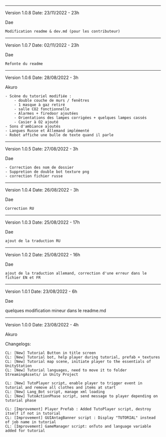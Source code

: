------------------------------------------------------
Version 1.0.8
Date: 23/11/2022 - 23h

Dae

    Modification readme & dev.md (pour les contributeur)
    
------------------------------------------------------
Version 1.0.7
Date: 02/11/2022 - 23h

Dae

    Refonte du readme

------------------------------------------------------

Version 1.0.6
Date: 28/08/2022 - 3h

Akuro

    - Scène du tutoriel modifiée :
        - double couche de murs / fenêtres
        - 1 masque à gaz retiré
        - salle CO2 fonctionnelle
        - Alarmes + firedoor ajoutées
        - Orientations des lampes corrigées + quelques lampes cassés
        - Casier à O2 ajouté
    - Sons d'ambiance ajoutés
    - Langues Russe et Allemand implémenté
    - Robot affiche une bulle de texte quand il parle

------------------------------------------------------

Version 1.0.5
Date: 27/08/2022 - 3h

Dae

    - Correction des nom de dossier
    - Suppretion de double bot texture png
    - correction fichier russe

------------------------------------------------------

Version 1.0.4
Date: 26/08/2022 - 3h

Dae

    Correction RU
------------------------------------------------------

Version 1.0.3
Date: 25/08/2022 - 17h

Dae

    ajout de la traduction RU

------------------------------------------------------

Version 1.0.2
Date: 25/08/2022 - 16h

Dae

    ajout de la traduction allemand, correction d'une erreur dans le fichier EN et FR
    

------------------------------------------------------

Version 1.0.1
Date: 23/08/2022 - 6h

Dae

quelques modification mineur dans le readme.md


------------------------------------------------------

Version 1.0.0
Date: 23/08/2022 - 4h

Akuro

Changelogs: 

    CL: [New] Tutorial Button in title screen
    CL: [New] Tutorial bot, help player during tutorial, prefab + textures
    CL: [New] Tutorial map scene, initiate player to the essentials of UnityStation
    CL: [New] Tutorial languages, need to move it to folder StreamingAssets/ in Unity Project

    CL: [New] TutoPlayer script, enable player to trigger event in tutorial and remove all clothes and items at start
    CL: [New] Lang_Bot script, manage xml loading
    CL: [New] TutoActionPhase script, send message to player depending on tutorial phase

    CL: [Improvement] Player Prefab : Added TutoPlayer script, destroy itself if not in tutorial
    CL: [Improvement] GUIAntagBanner script : Display "TUTORIAL" instead of job name in tutorial
    CL: [Improvement] GameManager script: onTuto and language variable added for tutorial
